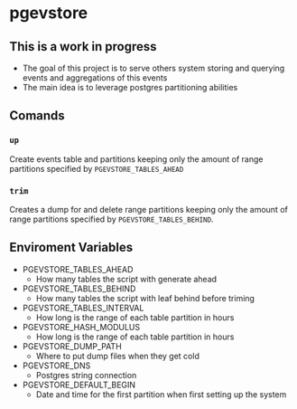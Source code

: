# pgevstore

## This is a work in progress

- The goal of this project is to serve others system storing and querying events and aggregations of this events
- The main idea is to leverage postgres partitioning abilities

## Comands
### `up`
Create events table and partitions keeping only the amount of range partitions specified by `PGEVSTORE_TABLES_AHEAD`

### `trim`
Creates a dump for and delete range partitions keeping only the amount of range partitions specified by `PGEVSTORE_TABLES_BEHIND`.


## Enviroment Variables
- PGEVSTORE_TABLES_AHEAD
    - How many tables the script with generate ahead
- PGEVSTORE_TABLES_BEHIND
    - How many tables the script with leaf behind before triming
- PGEVSTORE_TABLES_INTERVAL
    - How long is the range of each table partition in hours
- PGEVSTORE_HASH_MODULUS
    - How long is the range of each table partition in hours
- PGEVSTORE_DUMP_PATH
    - Where to put dump files when they get cold
- PGEVSTORE_DNS
    - Postgres string connection
- PGEVSTORE_DEFAULT_BEGIN
    - Date and time for the first partition when first setting up the system

